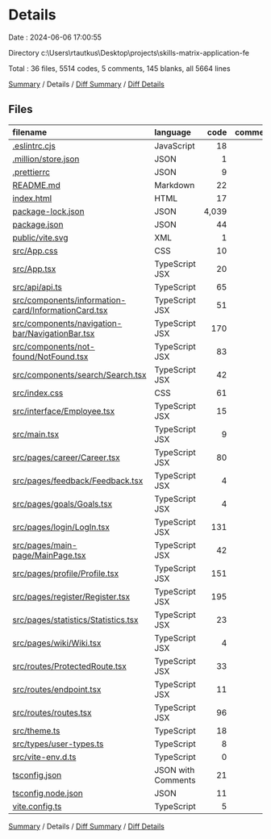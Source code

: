 # Details

Date : 2024-06-06 17:00:55

Directory c:\\Users\\rtautkus\\Desktop\\projects\\skills-matrix-application-fe

Total : 36 files,  5514 codes, 5 comments, 145 blanks, all 5664 lines

[Summary](results.md) / Details / [Diff Summary](diff.md) / [Diff Details](diff-details.md)

## Files
| filename | language | code | comment | blank | total |
| :--- | :--- | ---: | ---: | ---: | ---: |
| [.eslintrc.cjs](/.eslintrc.cjs) | JavaScript | 18 | 0 | 1 | 19 |
| [.million/store.json](/.million/store.json) | JSON | 1 | 0 | 0 | 1 |
| [.prettierrc](/.prettierrc) | JSON | 9 | 0 | 1 | 10 |
| [README.md](/README.md) | Markdown | 22 | 0 | 9 | 31 |
| [index.html](/index.html) | HTML | 17 | 0 | 2 | 19 |
| [package-lock.json](/package-lock.json) | JSON | 4,039 | 0 | 1 | 4,040 |
| [package.json](/package.json) | JSON | 44 | 0 | 1 | 45 |
| [public/vite.svg](/public/vite.svg) | XML | 1 | 0 | 0 | 1 |
| [src/App.css](/src/App.css) | CSS | 10 | 0 | 3 | 13 |
| [src/App.tsx](/src/App.tsx) | TypeScript JSX | 20 | 0 | 3 | 23 |
| [src/api/api.ts](/src/api/api.ts) | TypeScript | 65 | 0 | 9 | 74 |
| [src/components/information-card/InformationCard.tsx](/src/components/information-card/InformationCard.tsx) | TypeScript JSX | 51 | 0 | 3 | 54 |
| [src/components/navigation-bar/NavigationBar.tsx](/src/components/navigation-bar/NavigationBar.tsx) | TypeScript JSX | 170 | 1 | 12 | 183 |
| [src/components/not-found/NotFound.tsx](/src/components/not-found/NotFound.tsx) | TypeScript JSX | 83 | 0 | 3 | 86 |
| [src/components/search/Search.tsx](/src/components/search/Search.tsx) | TypeScript JSX | 42 | 0 | 6 | 48 |
| [src/index.css](/src/index.css) | CSS | 61 | 0 | 8 | 69 |
| [src/interface/Employee.tsx](/src/interface/Employee.tsx) | TypeScript JSX | 15 | 0 | 2 | 17 |
| [src/main.tsx](/src/main.tsx) | TypeScript JSX | 9 | 0 | 2 | 11 |
| [src/pages/career/Career.tsx](/src/pages/career/Career.tsx) | TypeScript JSX | 80 | 0 | 10 | 90 |
| [src/pages/feedback/Feedback.tsx](/src/pages/feedback/Feedback.tsx) | TypeScript JSX | 4 | 0 | 2 | 6 |
| [src/pages/goals/Goals.tsx](/src/pages/goals/Goals.tsx) | TypeScript JSX | 4 | 0 | 2 | 6 |
| [src/pages/login/LogIn.tsx](/src/pages/login/LogIn.tsx) | TypeScript JSX | 131 | 0 | 7 | 138 |
| [src/pages/main-page/MainPage.tsx](/src/pages/main-page/MainPage.tsx) | TypeScript JSX | 42 | 0 | 5 | 47 |
| [src/pages/profile/Profile.tsx](/src/pages/profile/Profile.tsx) | TypeScript JSX | 151 | 1 | 12 | 164 |
| [src/pages/register/Register.tsx](/src/pages/register/Register.tsx) | TypeScript JSX | 195 | 0 | 7 | 202 |
| [src/pages/statistics/Statistics.tsx](/src/pages/statistics/Statistics.tsx) | TypeScript JSX | 23 | 0 | 4 | 27 |
| [src/pages/wiki/Wiki.tsx](/src/pages/wiki/Wiki.tsx) | TypeScript JSX | 4 | 0 | 2 | 6 |
| [src/routes/ProtectedRoute.tsx](/src/routes/ProtectedRoute.tsx) | TypeScript JSX | 33 | 0 | 7 | 40 |
| [src/routes/endpoint.tsx](/src/routes/endpoint.tsx) | TypeScript JSX | 11 | 0 | 1 | 12 |
| [src/routes/routes.tsx](/src/routes/routes.tsx) | TypeScript JSX | 96 | 0 | 9 | 105 |
| [src/theme.ts](/src/theme.ts) | TypeScript | 18 | 0 | 3 | 21 |
| [src/types/user-types.ts](/src/types/user-types.ts) | TypeScript | 8 | 0 | 1 | 9 |
| [src/vite-env.d.ts](/src/vite-env.d.ts) | TypeScript | 0 | 1 | 1 | 2 |
| [tsconfig.json](/tsconfig.json) | JSON with Comments | 21 | 2 | 3 | 26 |
| [tsconfig.node.json](/tsconfig.node.json) | JSON | 11 | 0 | 1 | 12 |
| [vite.config.ts](/vite.config.ts) | TypeScript | 5 | 0 | 2 | 7 |

[Summary](results.md) / Details / [Diff Summary](diff.md) / [Diff Details](diff-details.md)